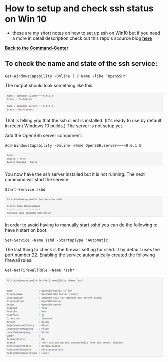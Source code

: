 # How to setup and check ssh status on Win 10

* these are my short notes on how to set up ssh on Win10 but if you need a more in detail description check out this repo's scource blog **[here](https://www.pugetsystems.com/labs/hpc/How-To-Use-SSH-Client-and-Server-on-Windows-10-1470/)**

**[Back to the Command-Center](https://github.com/codetorok/command-center/blob/master/README.md)**

## To check the name and state of the ssh service:

`Get-WindowsCapability -Online | ? Name -like 'OpenSSH*'`

The output should look something like this:

![ssh status output](images/1-ssh-status.png)

That is telling you that the ssh client is installed. (It's ready to use by default in recent Windows 10 builds.) The server is not setup yet.

Add the OpenSSh server component:

`Add-WindowsCapability -Online -Name OpenSSH.Server~~~~0.0.1.0`

![adding server components](images/2-adding-server-components.png)

You now have the ssh server installed but it is not running. The next command will start the service:

`Start-Service sshd`

![start service ssh](images/3-ssh-service-start.png)

In order to avoid having to manually start sshd you can do the following to have it start on boot.

`Set-Service -Name sshd -StartupType 'Automatic'`

The last thing to check is the firewall setting for sshd. It by default uses the port number 22. Enabling the service automatically created the following firewall rules:

`Get-NetFirewallRule -Name *ssh*`

![check firewall settings](images/4-firewall-settings.png)
